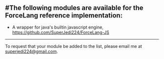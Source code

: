 #The following modules are available for the ForceLang reference implementation:
---
 - A wrapper for java's builtin javascript engine, https://github.com/SuperJedi224/ForceLang-JS
 
---
To request that your module be added to the list, please email me at [superjedi224@gmail.com](mailto:superjedi224@gmail.com).
